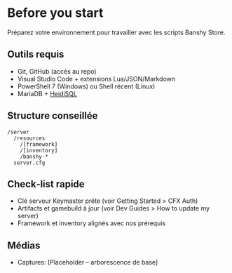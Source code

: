 # Before you start

Préparez votre environnement pour travailler avec les scripts Banshy Store.

## Outils requis
- Git, GitHub (accès au repo)
- Visual Studio Code + extensions Lua/JSON/Markdown
- PowerShell 7 (Windows) ou Shell récent (Linux)
- MariaDB + [HeidiSQL](../development-guides/how-to-install-heidisql.md)

## Structure conseillée
```
/server
  /resources
    /[framework]
    /[inventory]
    /banshy-*
  server.cfg
```

## Check‑list rapide
- Clé serveur Keymaster prête (voir Getting Started > CFX Auth)
- Artifacts et gamebuild à jour (voir Dev Guides > How to update my server)
- Framework et inventory alignés avec nos prérequis

## Médias
- Captures: [Placeholder – arborescence de base]


